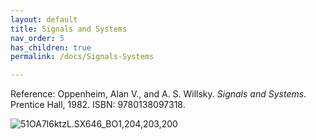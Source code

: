 ```yaml
---
layout: default
title: Signals and Systems
nav_order: 5
has_children: true
permalink: /docs/Signals-Systems

---
```


Reference: Oppenheim, Alan V., and A. S. Willsky. *Signals and Systems*. Prentice Hall, 1982. ISBN: 9780138097318.

![51OA7l6ktzL._SX646_BO1,204,203,200_](https://live.staticflickr.com/65535/52213557499_7fffc4c39c_o.jpg)
